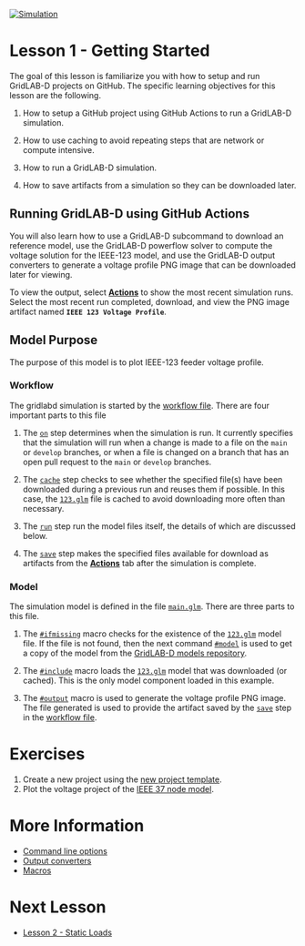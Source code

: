 [![Simulation](../../actions/workflows/main.yml/badge.svg)](../../actions/workflows/main.yml)

# Lesson 1 - Getting Started

The goal of this lesson is familiarize you with how to setup and run GridLAB-D projects on GitHub. The specific learning objectives for this lesson are the following.

1. How to setup a GitHub project using GitHub Actions to run a GridLAB-D simulation.

2. How to use caching to avoid repeating steps that are network or compute intensive.

3. How to run a GridLAB-D simulation.

4. How to save artifacts from a simulation so they can be downloaded later.

## Running GridLAB-D using GitHub Actions

You will also learn how to use a GridLAB-D subcommand to download an reference model, use the GridLAB-D powerflow solver to compute the voltage solution for the IEEE-123 model, and use the GridLAB-D output converters to generate a voltage profile PNG image that can be downloaded later for viewing.

To view the output, select [**Actions**](../../actions) to show the most recent simulation runs. Select the most recent run completed, download, and view the PNG image artifact named **`IEEE 123 Voltage Profile`**.

## Model Purpose

The purpose of this model is to plot IEEE-123 feeder voltage profile.

### Workflow

The gridlabd simulation is started by the [workflow file](.github/workflows/main.yml).  There are four important parts to this file

1. The [`on`](.github/workflows/main.yml#L3) step determines when the simulation is run. It currently specifies that the simulation will run when a change is made to a file on the `main` or `develop` branches, or when a file is changed on a branch that has an open pull request to the `main` or `develop` branches.

2. The [`cache`](.github/workflows/main.yml#L17) step checks to see whether the specified file(s) have been downloaded during a previous run and reuses them if possible.  In this case, the [`123.glm`](https://github.com/arras-energy/gridlabd-models/blob/master/gridlabd-4/IEEE/123.glm) file is cached to avoid downloading more often than necessary.

3. The [`run`](.github/workflows/main.yml#L28) step run the model files itself, the details of which are discussed below.

4. The [`save`](.github/workflows/main.yml#L31) step makes the specified files available for download as artifacts from the [**Actions**](../../actions) tab after the simulation is complete.

### Model

The simulation model is defined in the file [`main.glm`](main.glm).  There are three parts to this file.

1. The [`#ifmissing`](main.glm#L1) macro checks for the existence of the [`123.glm`](https://github.com/arras-energy/gridlabd-models/blob/master/gridlabd-4/IEEE/123.glm) model file. If the file is not found, then the next command [`#model`](main.glm#L2) is used to get a copy of the model from the [GridLAB-D models repository](https://github.com/arras-energy/gridlabd-models).

2. The [`#include`](main.glm#L4) macro loads the [`123.glm`](https://github.com/arras-energy/gridlabd-models/blob/master/gridlabd-4/IEEE/123.glm) model that was downloaded (or cached). This is the only model component loaded in this example.

3. The [`#output`](main.glm#L5) macro is used to generate the voltage profile PNG image.  The file generated is used to provide the artifact saved by the [`save`](.github/workflows/main.yml#L31) step in the [workflow file](.github/workflows/main.yml).

# Exercises

1. Create a new project using the [new project template](../../../.new_project).
2. Plot the voltage project of the [IEEE 37 node model](https://github.com/arras-energy/gridlabd-models/blob/master/gridlabd-4/IEEE/37.glm).

# More Information

* [Command line options](https://docs.gridlabd.us/index.html?owner=arras-energy&project=gridlabd&branch=master&folder=/Command&doc=/Command/Help.md)
* [Output converters](https://docs.gridlabd.us/index.html?owner=arras-energy&project=gridlabd&branch=master&folder=/Converters/Output&doc=/Converters/Output/Png_images.md)
* [Macros](https://docs.gridlabd.us/_page.html?owner=arras-energy&project=gridlabd&branch=master&folder=/GLM/Macro&doc=/GLM/Macro/Ifmissing.md)

# Next Lesson

* [Lesson 2 - Static Loads](../../../lesson-2)
